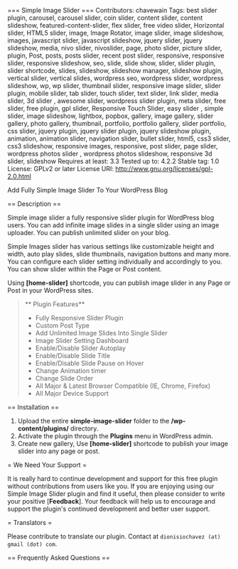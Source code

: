 === Simple Image Slider ===
Contributors: chavewain
Tags: best slider plugin, carousel, carousel slider, coin slider, content slider, content slideshow, featured-content-slider, flex slider, free video slider, Horizontal slider, HTML5 slider, image, Image Rotator, image slider, image slideshow, images, javascript slider, javascript slideshow, jquery slider, jquery slideshow, media, nivo slider, nivoslider, page, photo slider, picture slider, plugin, Post, posts, posts slider, recent post slider, responsive, responsive slider, responsive slideshow, seo, slide, slide show, slider, slider plugin, slider shortcode, slides, slideshow, slideshow manager, slideshow plugin, vertical slider, vertical slides,  wordpress seo, wordpress slider, wordpress slideshow, wp, wp slider, thumbnail slider, responsive image slider, slider plugin, mobile slider, tab slider, touch slider, text slider, link slider,  media slider, 3d slider , awesome slider, wordpress slider plugin, meta slider, free slider, free plugin, gpl slider, Responsive Touch Slider, easy slider , simple slider, image slideshow, lightbox, popbox, gallery, image gallery, slider gallery, photo gallery, thumbnail, portfolio, portfolio gallery, slider portfolio, css slider, jquery plugin, jquery slider plugin, jquery slideshow plugin, animation, animation slider, navigation slider, bullet slider, html5, css3 slider, css3 slideshow, responsive images, responsive, post slider, page slider, wordpress photos slider , wordpress photos slideshow, responsive 3d slider, slideshow
Requires at least: 3.3
Tested up to: 4.2.2
Stable tag: 1.0
License: GPLv2 or later
License URI: http://www.gnu.org/licenses/gpl-2.0.html

Add Fully Simple Image Slider To Your WordPress Blog

== Description ==

Simple image slider a  fully responsive slider plugin for WordPress blog users. You can add infinite image slides in a single slider using an image uploader. You can publish unlimited slider on your blog.

Simple Images slider has various settings like customizable height and width, auto play slides, slide thumbnails, navigation buttons and many more. You can configure each slider setting individually and accordingly to you. You can show slider within the Page or Post content.

Using **[home-slider]** shortcode, you can publish image slider in any Page or Post in your WordPress sites.



> ** Plugin Features**
>
> * Fully Responsive Slider Plugin
> * Custom Post Type
> * Add Unlimited Image Slides Into Single Slider
> * Image Slider Setting Dashboard
> * Enable/Disable Slider Autoplay
> * Enable/Disable Slide Title
> * Enable/Disable Slide Pause on Hover
> * Change Animation timer
> * Change Slide Order
> * All Major & Latest Browser Compatible (IE, Chrome, Firefox)
> * All Major Device Support



== Installation ==

1. Upload the entire **simple-image-slider** folder to the **/wp-content/plugins/** directory.
2. Activate the plugin through the **Plugins** menu in WordPress admin.
3. Create new gallery, Use **[home-slider]** shortcode to publish your image slider into any page or post.



= We Need Your Support =

It is really hard to continue development and support for this free plugin without contributions from users like you. If you are enjoying using our Simple Image Slider plugin and find it useful, then please consider to write your positive [__Feedback__]. Your feedback will help us to encourage and support the plugin's continued development and better user support.

= Translators =

Please contribute to translate our plugin.  Contact at `dionisiochavez (at) gmail (dot) com`.

== Frequently Asked Questions ==
